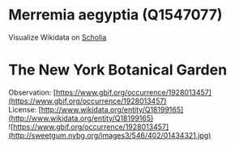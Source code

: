 
Merremia aegyptia (Q1547077)
============================
  
Visualize Wikidata on [Scholia](https://scholia.toolforge.org/taxon/Q1547077)
# The New York Botanical Garden
  
Observation: [https://www.gbif.org/occurrence/1928013457](https://www.gbif.org/occurrence/1928013457)  
License: [http://www.wikidata.org/entity/Q18199165](http://www.wikidata.org/entity/Q18199165)  
![https://www.gbif.org/occurrence/1928013457](http://sweetgum.nybg.org/images3/546/402/01434321.jpg)